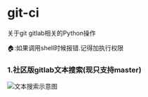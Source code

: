 # git-ci
关于git gitlab相关的Python操作


🏠:如果调用shell时候报错.记得加执行权限


### 1.社区版gitlab文本搜索(现只支持master)
![文本搜索示意图](http://public-img.forest10.com/github/git-cli/gitlab%E6%96%87%E6%9C%AC%E6%9F%A5%E6%89%BE.jpg)
